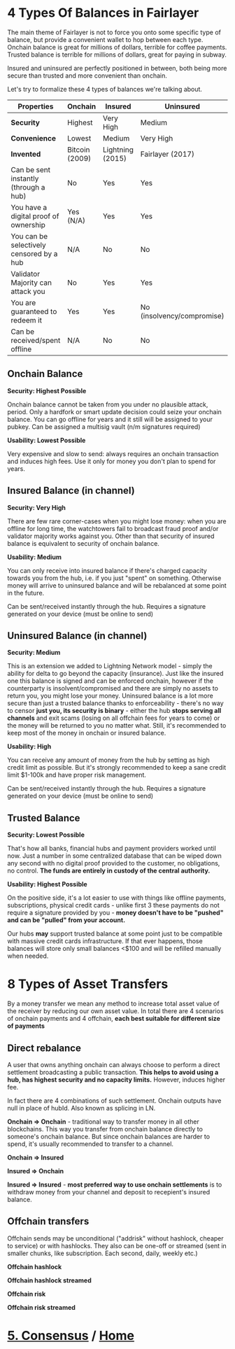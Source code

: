 # 4 Types Of Balances in Fairlayer

The main theme of Fairlayer is not to force you onto some specific type of balance, but provide a convenient wallet to hop between each type. Onchain balance is great for millions of dollars, terrible for coffee payments. Trusted balance is terrible for millions of dollars, great for paying in subway.

Insured and uninsured are perfectly positioned in between, both being more secure than trusted and more convenient than onchain.

Let's try to formalize these 4 types of balances we're talking about.

| Properties                               | Onchain        | Insured          | Uninsured                  | Trusted            |
| ---------------------------------------- | -------------- | ---------------- | -------------------------- | ------------------ |
| **Security**                             | Highest        | Very High        | Medium                     | Lowest             |
| **Convenience**                          | Lowest         | Medium           | Very High                  | Highest            |
| **Invented**                             | Bitcoin (2009) | Lightning (2015) | Fairlayer (2017)           | Used for centuries |
| Can be sent instantly (through a hub)    | No             | Yes              | Yes                        | Yes                |
| You have a digital proof of ownership    | Yes (N/A)      | Yes              | Yes                        | No                 |
| You can be selectively censored by a hub | N/A            | No               | No                         | Yes                |
| Validator Majority can attack you        | No             | Yes              | Yes                        | Yes (N/A)          |
| You are guaranteed to redeem it          | Yes            | Yes              | No (insolvency/compromise) | No                 |
| Can be received/spent offline            | N/A            | No               | No                         | Yes                |

## Onchain Balance

**Security: Highest Possible**

Onchain balance cannot be taken from you under no plausible attack, period. Only a hardfork or smart update decision could seize your onchain balance. You can go offline for years and it still will be assigned to your pubkey. Can be assigned a multisig vault (n/m signatures required)

**Usability: Lowest Possible**

Very expensive and slow to send: always requires an onchain transaction and induces high fees. Use it only for money you don't plan to spend for years.

## Insured Balance (in channel)

**Security: Very High**

There are few rare corner-cases when you might lose money: when you are offline for long time, the watchtowers fail to broadcast fraud proof and/or validator majority works against you. Other than that security of insured balance is equivalent to security of onchain balance.

**Usability: Medium**

You can only receive into insured balance if there's charged capacity towards you from the hub, i.e. if you just "spent" on something. Otherwise money will arrive to uninsured balance and will be rebalanced at some point in the future.

Can be sent/received instantly through the hub. Requires a signature generated on your device (must be online to send)

## Uninsured Balance (in channel)

**Security: Medium**

This is an extension we added to Lightning Network model - simply the ability for delta to go beyond the capacity (insurance). Just like the insured one this balance is signed and can be enforced onchain, however if the counterparty is insolvent/compromised and there are simply no assets to return you, you might lose your money. Uninsured balance is a lot more secure than just a trusted balance thanks to enforceability - there's no way to censor **just you, its security is binary** - either the hub **stops serving all channels** and exit scams (losing on all offchain fees for years to come) or the money will be returned to you no matter what. Still, it's recommended to keep most of the money in onchain or insured balance.

**Usability: High**

You can receive any amount of money from the hub by setting as high credit limit as possible. But it's strongly recommended to keep a sane credit limit $1-100k and have proper risk management.

Can be sent/received instantly through the hub. Requires a signature generated on your device (must be online to send)

## Trusted Balance

**Security: Lowest Possible**

That's how all banks, financial hubs and payment providers worked until now. Just a number in some centralized database that can be wiped down any second with no digital proof provided to the customer, no obligations, no control. **The funds are entirely in custody of the central authority.**

**Usability: Highest Possible**

On the positive side, it's a lot easier to use with things like offline payments, subscriptions, physical credit cards - unlike first 3 these payments do not require a signature provided by you - **money doesn't have to be "pushed" and can be "pulled" from your account.**

Our hubs **may** support trusted balance at some point just to be compatible with massive credit cards infrastructure. If that ever happens, those balances will store only small balances <$100 and will be refilled manually when needed.

# 8 Types of Asset Transfers

By a money transfer we mean any method to increase total asset value of the receiver by reducing our own asset value. In total there are 4 scenarios of onchain payments and 4 offchain, **each best suitable for different size of payments**

## Direct rebalance

A user that owns anything onchain can always choose to perform a direct settlement broadcasting a public transaction. **This helps to avoid using a hub, has highest security and no capacity limits.** However, induces higher fee.

In fact there are 4 combinations of such settlement. Onchain outputs have null in place of hubId. Also known as splicing in LN.

**Onchain => Onchain** - traditional way to transfer money in all other blockchains. This way you transfer from onchain balance directly to someone's onchain balance. But since onchain balances are harder to spend, it's usually recommended to transfer to a channel.

**Onchain => Insured**

**Insured => Onchain**

**Insured => Insured** - **most preferred way to use onchain settlements** is to withdraw money from your channel and deposit to recepient's insured balance.

## Offchain transfers

Offchain sends may be unconditional ("addrisk" without hashlock, cheaper to service) or with hashlocks. They also can be one-off or streamed (sent in smaller chunks, like subscription. Each second, daily, weekly etc.)

**Offchain hashlock**

**Offchain hashlock streamed**

**Offchain risk**

**Offchain risk streamed**

# [5. Consensus](/05_consensus.md) / [Home](/README.md)
